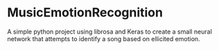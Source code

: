 # MusicEmotionRecognition
A simple python project using librosa and Keras to create a small neural network that attempts to identify a song based on ellicited emotion.
